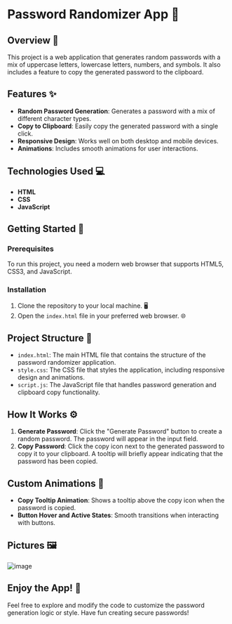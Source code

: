 
# Password Randomizer App 🔐

## Overview 📝

This project is a web application that generates random passwords with a mix of uppercase letters, lowercase letters, numbers, and symbols. It also includes a feature to copy the generated password to the clipboard.

## Features ✨

-   **Random Password Generation**: Generates a password with a mix of different character types.
-   **Copy to Clipboard**: Easily copy the generated password with a single click.
-   **Responsive Design**: Works well on both desktop and mobile devices.
-   **Animations**: Includes smooth animations for user interactions.

## Technologies Used 💻

-   **HTML**
-   **CSS**
-   **JavaScript**

## Getting Started 🚀

### Prerequisites

To run this project, you need a modern web browser that supports HTML5, CSS3, and JavaScript.

### Installation

1.  Clone the repository to your local machine. 🖥️
2.  Open the `index.html` file in your preferred web browser. 🌐

## Project Structure 📂

-   `index.html`: The main HTML file that contains the structure of the password randomizer application.
-   `style.css`: The CSS file that styles the application, including responsive design and animations.
-   `script.js`: The JavaScript file that handles password generation and clipboard copy functionality.

## How It Works ⚙️

1.  **Generate Password**: Click the "Generate Password" button to create a random password. The password will appear in the input field.
2.  **Copy Password**: Click the copy icon next to the generated password to copy it to your clipboard. A tooltip will briefly appear indicating that the password has been copied.

## Custom Animations 🎨

-   **Copy Tooltip Animation**: Shows a tooltip above the copy icon when the password is copied.
-   **Button Hover and Active States**: Smooth transitions when interacting with buttons.

## Pictures 🖼
![image](https://github.com/LuVaAcAn/Password-Randomizer-App/assets/107821071/16a7f630-3eaf-43ad-bb80-b1f23ee575d7)

## Enjoy the App! 🥳

Feel free to explore and modify the code to customize the password generation logic or style. Have fun creating secure passwords!
